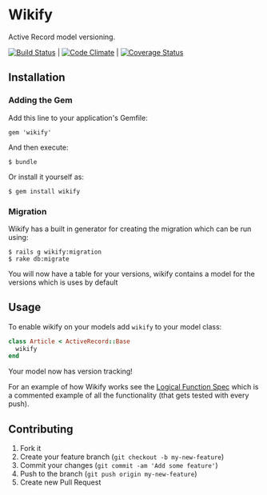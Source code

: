 # Wikify

Active Record model versioning.

[![Build Status](https://travis-ci.org/Arcath/Wikify.png?branch=master)](https://travis-ci.org/Arcath/Wikify) | [![Code Climate](https://codeclimate.com/github/Arcath/Wikify.png)](https://codeclimate.com/github/Arcath/Wikify) | [![Coverage Status](https://coveralls.io/repos/Arcath/Wikify/badge.png)](https://coveralls.io/r/Arcath/Wikify)

## Installation

### Adding the Gem

Add this line to your application's Gemfile:

    gem 'wikify'

And then execute:

    $ bundle

Or install it yourself as:

    $ gem install wikify
    
### Migration

Wikify has a built in generator for creating the migration which can be run using:

    $ rails g wikify:migration
    $ rake db:migrate

You will now have a table for your versions, wikify contains a model for the versions which is uses by default

## Usage

To enable wikify on your models add `wikify` to your model class:

``` ruby
class Article < ActiveRecord::Base
  wikify
end
```

Your model now has version tracking!

For an example of how Wikify works see the [Logical Function Spec](https://github.com/Arcath/Wikify/blob/master/spec/logical_function_spec.rb) which is a commented example of all the functionality (that gets tested with every push).

## Contributing

1. Fork it
2. Create your feature branch (`git checkout -b my-new-feature`)
3. Commit your changes (`git commit -am 'Add some feature'`)
4. Push to the branch (`git push origin my-new-feature`)
5. Create new Pull Request

